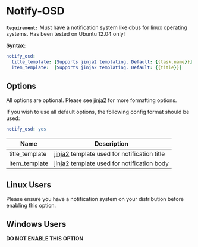 # Notify-OSD
**`Requirement:`**
Must have a notification system like dbus for linux operating systems. Has been tested on Ubuntu 12.04 only!

**Syntax:**

```yaml
notify_osd:
  title_template: [Supports jinja2 templating. Default: {{task.name}}]
  item_template:  [Supports jinja2 templating. Default: {{title}}]
```

## Options
All options are optional. Please see [jinja2](/Plugins/set#DynamicFormatting) for more formatting options.

If you wish to use all default options, the following config format should be used:

```yaml
notify_osd: yes
```

  


| **Name** | **Description** |
| --- | --- |
| title_template | [jinja2](/Plugins/set#DynamicFormatting) template used for notification title |
| item_template | [jinja2](/Plugins/set#DynamicFormatting) template used for notification body |


## Linux Users
Please ensure you have a notification system on your distribution before enabling this option.

## Windows Users
**DO NOT ENABLE THIS OPTION**